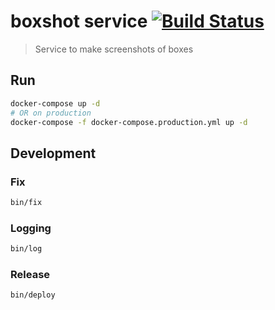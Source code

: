 # boxshot service [![Build Status](https://travis-ci.com/vergissberlin/boxshot-service.svg?branch=master)](https://travis-ci.com/vergissberlin/boxshot-service)

> Service to make screenshots of boxes

## Run

```bash
docker-compose up -d
# OR on production
docker-compose -f docker-compose.production.yml up -d
```

## Development

### Fix

```bash
bin/fix
```

### Logging

```bash
bin/log
```

### Release

```bash
bin/deploy
```
